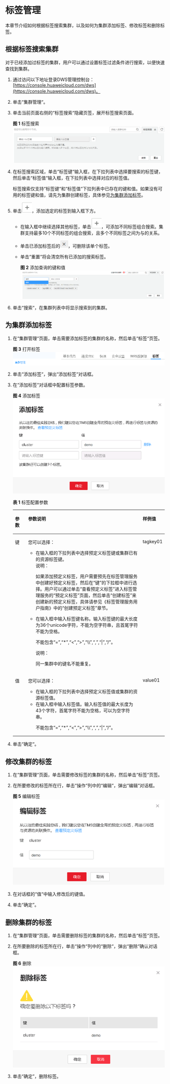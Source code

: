 # 标签管理<a name="dws_01_0105"></a>

本章节介绍如何根据标签搜索集群，以及如何为集群添加标签、修改标签和删除标签。

## 根据标签搜索集群<a name="section887643535616"></a>

对于已经添加过标签的集群，用户可以通过设置标签过滤条件进行搜索，以便快速查找到集群。

1.  通过访问以下地址登录DWS管理控制台：[https://console.huaweicloud.com/dws](https://console.huaweicloud.com/dws)。
2.  单击“集群管理“。
3.  单击当前页面右侧的“标签搜索“隐藏页签，展开标签搜索页面。

    **图 1**  标签搜索<a name="fig1539173319515"></a>  
    ![](figures/标签搜索.png "标签搜索")

4.  在标签搜索区域，单击“标签键“输入框，在下拉列表中选择要搜索的标签键，然后单击“标签值“输入框，在下拉列表中选择对应的标签值。

    标签搜索仅支持“标签键“和“标签值“下拉列表中已存在的键和值。如果没有可用的标签键和值，请先为集群创建标签，具体参见[为集群添加标签](#section77515910494)。

5.  单击![](figures/icon_dws_add_tag.png)，添加选定的标签到输入框下方。
    -   在输入框中继续选择其他标签，单击![](figures/icon_dws_add_tag.png)，可添加不同标签组合搜索。集群支持最多10个不同标签的组合搜索，且多个不同标签之间为与的关系。
    -   单击已添加标签后的![](figures/icon_dws_delete_tag.png)，可删除该单个标签。
    -   单击“重置“将会清空所有已添加的搜索标签。

        **图 2**  添加查询的键和值<a name="fig776815103413"></a>  
        ![](figures/添加查询的键和值.png "添加查询的键和值")


6.  单击“搜索“，在集群列表中将显示搜索到的集群。

## 为集群添加标签<a name="section77515910494"></a>

1.  在“集群管理“页面，单击需要添加标签的集群的名称，然后单击“标签“页签。

    **图 3**  打开标签<a name="fig13872723211"></a>  
    ![](figures/打开标签.png "打开标签")

2.  单击“添加标签“，弹出“添加标签“对话框。
3.  在“添加标签“对话框中配置标签参数。

    **图 4**  添加标签<a name="fig5591240151213"></a>  
    ![](figures/添加标签.png "添加标签")

    **表 1**  标签配置参数

    <a name="table12483201713111"></a>
    <table><thead align="left"><tr id="row17486121763113"><th class="cellrowborder" valign="top" width="8.799999999999999%" id="mcps1.2.4.1.1"><p id="p12486181715313"><a name="p12486181715313"></a><a name="p12486181715313"></a>参数</p>
    </th>
    <th class="cellrowborder" valign="top" width="77.12%" id="mcps1.2.4.1.2"><p id="p1191704514113"><a name="p1191704514113"></a><a name="p1191704514113"></a>参数说明</p>
    </th>
    <th class="cellrowborder" valign="top" width="14.08%" id="mcps1.2.4.1.3"><p id="p18486151713117"><a name="p18486151713117"></a><a name="p18486151713117"></a>样例值</p>
    </th>
    </tr>
    </thead>
    <tbody><tr id="row11486131733111"><td class="cellrowborder" valign="top" width="8.799999999999999%" headers="mcps1.2.4.1.1 "><p id="p1433134915503"><a name="p1433134915503"></a><a name="p1433134915503"></a>键</p>
    </td>
    <td class="cellrowborder" valign="top" width="77.12%" headers="mcps1.2.4.1.2 "><p id="p4183104918156"><a name="p4183104918156"></a><a name="p4183104918156"></a>您可以选择：</p>
    <a name="ul149381653121514"></a><a name="ul149381653121514"></a><ul id="ul149381653121514"><li>在输入框的下拉列表中选择预定义标签键或集群已有的资源标签键。<div class="note" id="note354311061312"><a name="note354311061312"></a><a name="note354311061312"></a><span class="notetitle"> 说明： </span><div class="notebody"><p id="p19473813185311"><a name="p19473813185311"></a><a name="p19473813185311"></a>如果添加预定义标签，用户需要预先在标签管理服务中创建好预定义标签，然后在<span class="parmname" id="parmname474792724119"><a name="parmname474792724119"></a><a name="parmname474792724119"></a>“键”</span>的下拉框中进行选择。用户可以通过单击<span class="uicontrol" id="uicontrol76553975117"><a name="uicontrol76553975117"></a><a name="uicontrol76553975117"></a>“查看预定义标签”</span>进入标签管理服务的<span class="wintitle" id="wintitle86551918512"><a name="wintitle86551918512"></a><a name="wintitle86551918512"></a>“预定义标签”</span>页面，然后单击<span class="uicontrol" id="uicontrol865511919518"><a name="uicontrol865511919518"></a><a name="uicontrol865511919518"></a>“创建标签”</span>来创建新的预定义标签，具体请参见《标签管理服务用户指南》中的<span class="filepath" id="filepath692012119215"><a name="filepath692012119215"></a><a name="filepath692012119215"></a>“创建预定义标签”</span>章节。</p>
    </div></div>
    </li></ul>
    <a name="ul154819568159"></a><a name="ul154819568159"></a><ul id="ul154819568159"><li>在输入框中输入标签键名称。输入标签键的最大长度为36个unicode字符，不能为空字符串，且首尾字符不能为空格。<p id="p113991313153617"><a name="p113991313153617"></a><a name="p113991313153617"></a>不能包含“=”,“*”,“&lt;”,“&gt;”,“\\”,“,”,“|”,“/”。</p>
    <div class="p" id="p922511632019"><a name="p922511632019"></a><a name="p922511632019"></a><div class="note" id="note206991233134612"><a name="note206991233134612"></a><a name="note206991233134612"></a><span class="notetitle"> 说明： </span><div class="notebody"><p id="p10699733104619"><a name="p10699733104619"></a><a name="p10699733104619"></a>同一集群中的键名不能重复。</p>
    </div></div>
    </div>
    </li></ul>
    </td>
    <td class="cellrowborder" valign="top" width="14.08%" headers="mcps1.2.4.1.3 "><p id="p848641718314"><a name="p848641718314"></a><a name="p848641718314"></a>tagkey01</p>
    </td>
    </tr>
    <tr id="row19486151715318"><td class="cellrowborder" valign="top" width="8.799999999999999%" headers="mcps1.2.4.1.1 "><p id="p1548761710317"><a name="p1548761710317"></a><a name="p1548761710317"></a>值</p>
    </td>
    <td class="cellrowborder" valign="top" width="77.12%" headers="mcps1.2.4.1.2 "><p id="p34521618101419"><a name="p34521618101419"></a><a name="p34521618101419"></a>您可以选择：</p>
    <a name="ul12885203215142"></a><a name="ul12885203215142"></a><ul id="ul12885203215142"><li>在输入框的下拉列表中选择预定义标签值或集群的资源标签值。</li><li>在输入框中输入标签值。输入标签值的最大长度为43个字符，首尾字符不能为空格，可以为空字符串。<p id="p21011337174514"><a name="p21011337174514"></a><a name="p21011337174514"></a>不能包含“=”,“*”,“&lt;”,“&gt;”,“\\”,“,”,“|”,“/”。</p>
    </li></ul>
    </td>
    <td class="cellrowborder" valign="top" width="14.08%" headers="mcps1.2.4.1.3 "><p id="p14487201712310"><a name="p14487201712310"></a><a name="p14487201712310"></a>value01</p>
    </td>
    </tr>
    </tbody>
    </table>

4.  单击“确定“。

## 修改集群的标签<a name="section52819319499"></a>

1.  在“集群管理“页面，单击需要修改标签的集群的名称，然后单击“标签“页签。
2.  在所要修改的标签所在行，单击“操作“列中的“编辑“，弹出“编辑“对话框。

    **图 5**  编辑标签<a name="fig1644714351171"></a>  
    ![](figures/编辑标签.png "编辑标签")

3.  在对话框的“值“中输入修改后的键值。
4.  单击“确定”。

## 删除集群的标签<a name="section882014118493"></a>

1.  在“集群管理“页面，单击需要删除标签的集群的名称，然后单击“标签“页签。
2.  在所要删除的标签所在行，单击“操作“列中的“删除“，弹出“删除“确认对话框。

    **图 6**  删除<a name="fig10945428101113"></a>  
    ![](figures/删除.png "删除")

3.  单击“确定”，删除标签。

